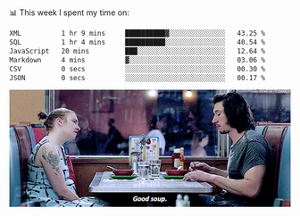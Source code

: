📊 This week I spent my time on:
<!--START_SECTION:waka-->

```text
XML          1 hr 9 mins     ██████████▓░░░░░░░░░░░░░░   43.25 %
SQL          1 hr 4 mins     ██████████░░░░░░░░░░░░░░░   40.54 %
JavaScript   20 mins         ███░░░░░░░░░░░░░░░░░░░░░░   12.64 %
Markdown     4 mins          ▓░░░░░░░░░░░░░░░░░░░░░░░░   03.06 %
CSV          0 secs          ░░░░░░░░░░░░░░░░░░░░░░░░░   00.30 %
JSON         0 secs          ░░░░░░░░░░░░░░░░░░░░░░░░░   00.17 %
```

<!--END_SECTION:waka-->


![](goodSoup.gif)
